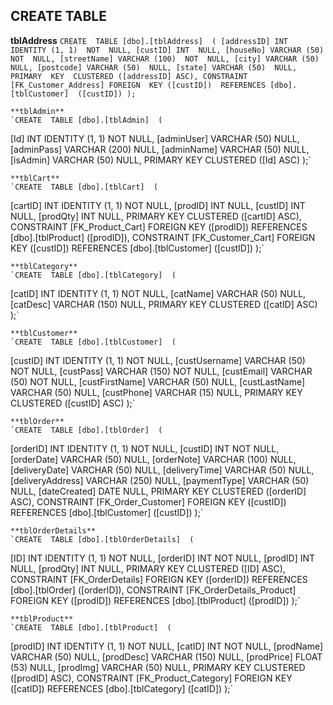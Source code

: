 CREATE TABLE
--------------------------------------------
  **tblAddress**
	`CREATE  TABLE [dbo].[tblAddress]  (
[addressID] INT  IDENTITY (1, 1)  NOT  NULL,
[custID] INT  NULL,
[houseNo] VARCHAR (50)  NOT  NULL,
[streetName] VARCHAR (100)  NOT  NULL,
[city] VARCHAR (50)  NULL,
[postcode] VARCHAR (50)  NULL,
[state] VARCHAR (50)  NULL,
PRIMARY  KEY  CLUSTERED ([addressID] ASC),
CONSTRAINT [FK_Customer_Address] FOREIGN  KEY ([custID])  REFERENCES [dbo].[tblCustomer]  ([custID])
);`
	
	**tblAdmin**
	`CREATE  TABLE [dbo].[tblAdmin]  (
[Id] INT  IDENTITY (1, 1)  NOT  NULL,
[adminUser] VARCHAR (50)  NULL,
[adminPass] VARCHAR (200)  NULL,
[adminName] VARCHAR (50)  NULL,
[isAdmin] VARCHAR (50)  NULL,
PRIMARY  KEY  CLUSTERED ([Id] ASC)
);`

	**tblCart**
	`CREATE  TABLE [dbo].[tblCart]  (
[cartID] INT  IDENTITY (1, 1)  NOT  NULL,
[prodID] INT  NULL,
[custID] INT  NULL,
[prodQty] INT  NULL,
PRIMARY  KEY  CLUSTERED ([cartID] ASC),
CONSTRAINT [FK_Product_Cart] FOREIGN  KEY ([prodID])  REFERENCES [dbo].[tblProduct]  ([prodID]),
CONSTRAINT [FK_Customer_Cart] FOREIGN  KEY ([custID])  REFERENCES [dbo].[tblCustomer]  ([custID])
);`

	**tblCategory**
	`CREATE  TABLE [dbo].[tblCategory]  (
[catID] INT  IDENTITY (1, 1)  NOT  NULL,
[catName] VARCHAR (50)  NULL,
[catDesc] VARCHAR (150)  NULL,
PRIMARY  KEY  CLUSTERED ([catID] ASC)
);`

	**tblCustomer**
	`CREATE  TABLE [dbo].[tblCustomer]  (
[custID] INT  IDENTITY (1, 1)  NOT  NULL,
[custUsername] VARCHAR (50)  NOT  NULL,
[custPass] VARCHAR (150)  NOT  NULL,
[custEmail] VARCHAR (50)  NOT  NULL,
[custFirstName] VARCHAR (50)  NULL,
[custLastName] VARCHAR (50)  NULL,
[custPhone] VARCHAR (15)  NULL,
PRIMARY  KEY  CLUSTERED ([custID] ASC)
);`

	**tblOrder**
	`CREATE  TABLE [dbo].[tblOrder]  (
[orderID] INT  IDENTITY (1, 1)  NOT  NULL,
[custID] INT  NOT  NULL,
[orderDate] VARCHAR (50)  NULL,
[orderNote] VARCHAR (100)  NULL,
[deliveryDate] VARCHAR (50)  NULL,
[deliveryTime] VARCHAR (50)  NULL,
[deliveryAddress] VARCHAR (250)  NULL,
[paymentType] VARCHAR (50)  NULL,
[dateCreated] DATE  NULL,
PRIMARY  KEY  CLUSTERED ([orderID] ASC),
CONSTRAINT [FK_Order_Customer] FOREIGN  KEY ([custID])  REFERENCES [dbo].[tblCustomer]  ([custID])
);`

	**tblOrderDetails**
	`CREATE  TABLE [dbo].[tblOrderDetails]  (
[ID] INT  IDENTITY (1, 1)  NOT  NULL,
[orderID] INT  NOT  NULL,
[prodID] INT  NULL,
[prodQty] INT  NULL,
PRIMARY  KEY  CLUSTERED ([ID] ASC),
CONSTRAINT [FK_OrderDetails] FOREIGN  KEY ([orderID])  REFERENCES [dbo].[tblOrder]  ([orderID]),
CONSTRAINT [FK_OrderDetails_Product] FOREIGN  KEY ([prodID])  REFERENCES [dbo].[tblProduct]  ([prodID])
);`

	**tblProduct**
	`CREATE  TABLE [dbo].[tblProduct]  (
[prodID] INT  IDENTITY (1, 1)  NOT  NULL,
[catID] INT  NOT  NULL,
[prodName] VARCHAR (50)  NULL,
[prodDesc] VARCHAR (150)  NULL,
[prodPrice] FLOAT (53)  NULL,
[prodImg] VARCHAR (50)  NULL,
PRIMARY  KEY  CLUSTERED ([prodID] ASC),
CONSTRAINT [FK_Product_Category] FOREIGN  KEY ([catID])  REFERENCES [dbo].[tblCategory]  ([catID])
);`
